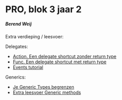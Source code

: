 # PRO, blok 3 jaar 2
##### Berend Weij  

Extra verdieping / leesvoer:

Delegates:  
- [Action<T>. Een delegate shortcut zonder return type](https://msdn.microsoft.com/en-us/library/018hxwa8(v=vs.110).aspx)  
- [Func. Een delegate shortcut met return type](https://msdn.microsoft.com/en-us/library/bb549151(v=vs.110).aspx)  
- [Events tutorial](https://msdn.microsoft.com/en-us/library/bb549151(v=vs.110).aspx) 

Generics:  
- [Je Generic Types begrenzen ](https://msdn.microsoft.com/en-us/library/d5x73970.aspx)  
- [Extra leesvoer Generic methods ](https://msdn.microsoft.com/en-us/library/twcad0zb.aspx)